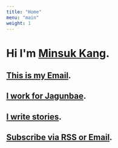 ```yaml
---
title: "Home"
menu: "main"
weight: 1
---
```


# Hi I'm [Minsuk Kang](https://kangminsuk.com/about).

## [This is my Email](https://letterbird.co/kang).
## [I work for Jagunbae](https://en.jagunbae.com).
## [I write stories](https://weekly.bearblog.dev).  
## [Subscribe via RSS or Email](https://kangminsuk.com/subscribe).  